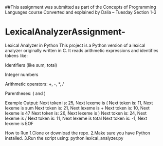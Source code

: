 ##This assignment was submitted as part of the Concepts of Programming Languages course
Converted and explained by Dalia – Tuesday Section 1-3

# LexicalAnalyzerAssignment-
Lexical Analyzer in Python
This project is a Python version of a lexical analyzer originally written in C.
It reads arithmetic expressions and identifies tokens like:

Identifiers (like sum, total)

Integer numbers

Arithmetic operators: +, -, *, /

Parentheses: ( and )

Example Output:
Next token is: 25, Next lexeme is (
Next token is: 11, Next lexeme is sum
Next token is: 21, Next lexeme is +
Next token is: 10, Next lexeme is 47
Next token is: 26, Next lexeme is )
Next token is: 24, Next lexeme is /
Next token is: 11, Next lexeme is total
Next token is: -1, Next lexeme is EOF


How to Run
1.Clone or download the repo.
2.Make sure you have Python installed.
3.Run the script using:
python lexical_analyzer.py



